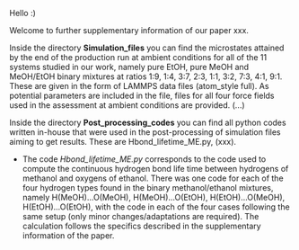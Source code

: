 Hello :)

Welcome to further supplementary information of our paper xxx.

Inside the directory **Simulation_files** you can find the microstates attained by the end of the production run at ambient conditions for all of the 11 systems studied in our work, namely pure EtOH, pure MeOH and MeOH/EtOH binary mixtures at ratios 1:9, 1:4, 3:7, 2:3, 1:1, 3:2, 7:3, 4:1, 9:1. These are given in the form of LAMMPS data files (atom_style full). As potential parameters are included in the file, files for all four force fields used in the assessment at ambient conditions are provided. (...)

Inside the directory **Post_processing_codes** you can find all python codes written in-house that were used in the post-processing of simulation files aiming to get results. These are Hbond_lifetime_ME.py, (xxx).
- The code _Hbond_lifetime_ME.py_ corresponds to the code used to compute the continuous hydrogen bond life time between hydrogens of methanol and oxygens of ethanol. There was one code for each of the four hydrogen types found in the binary methanol/ethanol mixtures, namely H(MeOH)...O(MeOH), H(MeOH)...O(EtOH), H(EtOH)...O(MeOH), H(EtOH)...O(EtOH), with the code in each of the four cases following the same setup (only minor changes/adaptations are required). The calculation follows the specifics described in the supplementary information of the paper.

